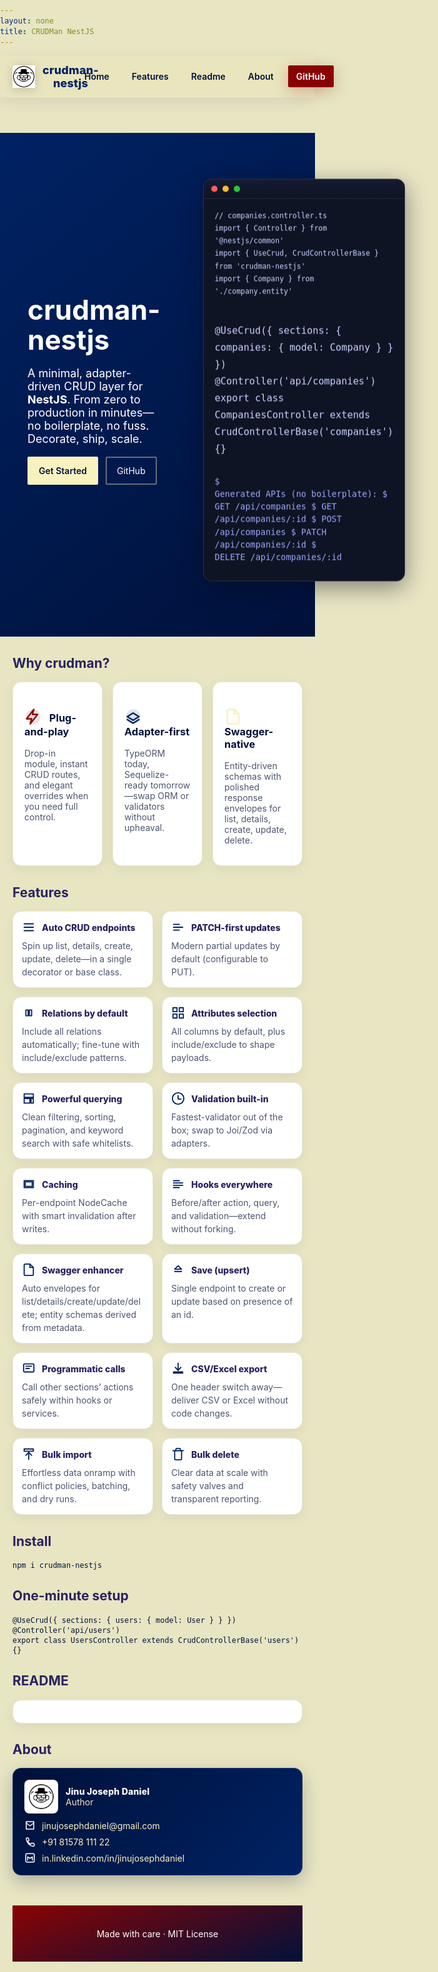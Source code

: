 ```yaml
---
layout: none
title: CRUDMan NestJS
---
```


<style>
  @import url('https://fonts.googleapis.com/css2?family=Plus+Jakarta+Sans:wght@400;500;600;700&display=swap');
  :root {
    --royal-crimson: #890304;
    --royal-navy: #00113a;
    --royal-purple: #002263;
    --royal-gold: #f8f2bf;
    --royal-cream: #e8e5c3;
    --accent-a: #890304; /* crimson */
    --accent-b: #002263; /* royal blue */
    --accent-c: #f8f2bf; /* soft gold */
  }
  html, body { margin: 0; padding: 0; font-family: 'Plus Jakarta Sans', Inter, ui-sans-serif, system-ui, -apple-system, Segoe UI, Roboto, Helvetica, Arial, "Apple Color Emoji", "Segoe UI Emoji"; background: var(--royal-cream); color: var(--royal-navy); scroll-behavior: smooth; }
  a { color: var(--royal-gold); text-decoration: none; }
  .hero { display: grid; grid-template-columns: 1fr 1fr; align-items: center; gap: 24px; padding: 72px 24px 56px; background: linear-gradient(140deg, var(--royal-purple), var(--royal-navy)); color: white; }
  .hero h1 { font-size: 44px; line-height: 1.1; margin: 0 0 12px; }
  .hero p { font-size: 18px; opacity: .95; }
  .hero .cta { margin-top: 18px; display: flex; gap: 12px; }
  .btn { padding: 12px 16px; border-radius: 2px; border: 2px solid rgba(255,255,255,.2); color: white; }
  .btn.primary { background: var(--royal-gold); color: var(--royal-navy); border-color: var(--royal-gold); font-weight: 600; }
  .btn { border-color: rgba(248,242,191,.4) }
  .container { max-width: 1060px; margin: 0 auto; padding: 0 20px; }
  .logo-wrap { display:flex; justify-content:center; }
  .logo-badge { background: #fff; border-radius: 999px; padding: 12px; box-shadow: 0 6px 22px rgba(0,0,0,.25); display:inline-block; }
  .logo { width: 180px; filter: drop-shadow(0 6px 18px rgba(0,0,0,.2)); }
  /* Terminal window */
  .terminal { border-radius: 14px; background: #0f1424; color: #e8ecff; border: 1px solid rgba(255,255,255,.12); box-shadow: 0 10px 36px rgba(4,10,28,.45); overflow: hidden; }
  .terminal .tbar { display:flex; align-items:center; gap:8px; padding: 10px 12px; background: linear-gradient(180deg, #151b32, #0f1424); border-bottom: 1px solid rgba(255,255,255,.08); }
  .terminal .dot { width: 10px; height: 10px; border-radius: 50%; display:inline-block; }
  .terminal .dot.red { background: #ff5f56 }
  .terminal .dot.amber { background: #ffbd2e }
  .terminal .dot.green { background: #27c93f }
  .terminal .tbody { padding: 16px 18px; font-family: ui-monospace, SFMono-Regular, Menlo, Monaco, Consolas, "Liberation Mono", "Courier New", monospace; font-size: 13.5px; line-height: 1.5; }
  .terminal pre { margin: 0 0 12px; white-space: pre-wrap; }
  .terminal code, .terminal kbd { color: #c7d2ff }
  .terminal .prompt { color: #9ca8ff }
  /* Floating terminal animation */
  @keyframes gentleFloat { 0% { transform: translateY(0) } 50% { transform: translateY(-10px) } 100% { transform: translateY(0) } }
  .terminal { animation: gentleFloat 8s ease-in-out infinite; }
  .grid { display: grid; grid-template-columns: repeat(3, 1fr); gap: 16px; }
  .card { background: white; border-radius: 14px; padding: 18px; border: 1px solid #e9e6da; box-shadow: 0 6px 20px rgba(11,31,58,.06); }
  .muted { color: #4c5670; }
  /* Feature cards */
  .feat-grid { display: grid; grid-template-columns: repeat(3, minmax(0, 1fr)); gap: 14px; margin: 16px 0 }
  @media (max-width: 960px) { .feat-grid { grid-template-columns: repeat(2, minmax(0, 1fr)) } }
  @media (max-width: 640px) { .feat-grid { grid-template-columns: 1fr } }
  .feat-card { background: #fff; border-radius: 14px; border: 1px solid #e9e6da; padding: 14px; box-shadow: 0 6px 18px rgba(0,17,58,.06); transition: transform .2s ease, box-shadow .2s ease, border-color .2s ease }
  .feat-card:hover { transform: translateY(-3px); box-shadow: 0 12px 28px rgba(0,17,58,.10); border-color: #e2dfc6 }
  .feat-head { display:flex; align-items:center; gap: 10px; margin-bottom: 8px }
  .feat-icon { width: 22px; height: 22px; stroke: var(--royal-purple); fill: none; stroke-width: 2; stroke-linecap: round; stroke-linejoin: round }
  .feat-title { font-weight: 800; color: #2a225f }
  .feat-desc { color: #4c5670; font-size: 14px; line-height: 1.5 }
  /* Icons */
  .icon { width: 20px; height: 20px; vertical-align: -4px; margin-right: 8px; }
  .ticon { width: 16px; height: 16px; vertical-align: -2px; margin-right: 6px; opacity: 0.9 }
  .icon, .ticon { stroke: currentColor; fill: none; stroke-width: 2; stroke-linecap: round; stroke-linejoin: round }
  .icon-badge { width: 28px; height: 28px; vertical-align: -6px; margin-right: 8px }
  .footer { text-align:center; padding: 36px 24px; color: #ffffff; background: linear-gradient(160deg, var(--royal-crimson), var(--royal-navy)); border-top: 1px solid rgba(255,255,255,.12); margin-top: 48px; }
  /* Author card */
  .author-card { background: linear-gradient(135deg, var(--royal-navy), var(--royal-purple)); color: #fff; border-radius: 14px; padding: 18px; border: 1px solid rgba(255,255,255,.12); box-shadow: 0 10px 28px rgba(0,17,58,.25); }
  .author-header { display:flex; align-items:center; gap: 12px; margin-bottom: 10px }
  .author-avatar { width: 42px; height: 42px; border-radius: 8px; background: #fff; padding: 6px; box-shadow: 0 4px 16px rgba(0,0,0,.2) }
  .author-name { font-weight: 800; letter-spacing: .2px }
  .author-contacts { display:grid; grid-template-columns: 1fr; gap: 8px; }
  .author-row { display:flex; align-items:center; gap: 10px; }
  .author-row a { color: var(--royal-gold) }
  .aicon { width: 18px; height: 18px; stroke: #fff; fill: none; stroke-width: 2; stroke-linecap: round; stroke-linejoin: round }
  /* Animations */
  @keyframes fadeUp { from { opacity: 0; transform: translateY(16px); } to { opacity: 1; transform: translateY(0); } }
  @keyframes float { 0% { transform: translateY(0) } 50% { transform: translateY(-6px) } 100% { transform: translateY(0) } }
  .hero h1 { animation: fadeUp .6s ease-out both; }
  .hero p { animation: fadeUp .7s ease-out both; }
  .hero .cta { animation: fadeUp .8s ease-out both; }
  .logo { animation: float 4s ease-in-out infinite; }
  .card { animation: fadeUp .6s ease-out both; }
  .card:nth-child(2) { animation-delay: .1s }
  .card:nth-child(3) { animation-delay: .2s }
  /* Header */
  .site-header { position: sticky; top: 0; z-index: 60; background: rgba(232,229,195,0.75); backdrop-filter: saturate(180%) blur(14px); border-bottom: 1px solid #e2dfc6; box-shadow: 0 6px 24px rgba(0,17,58,0.08); }
  .site-header .nav { display:flex; align-items:center; justify-content:space-between; max-width:1060px; margin:0 auto; padding: 12px 20px; }
  .site-header .brand { display:flex; align-items:center; gap:12px; color: var(--royal-purple); font-weight: 800; letter-spacing: .2px; font-size: 18px; }
  .site-header .brand img { width: 36px; height: 36px; filter: drop-shadow(0 2px 8px rgba(11,31,58,.2)); }
  .site-header .links { display:flex; gap: 10px; align-items:center; }
  .site-header .links a { color: var(--royal-navy); padding: 8px 12px; border-radius: 2px; border: 1px solid transparent; transition: all .2s ease; font-weight: 600; }
  .site-header .links a:hover { background:#f3efe0; border-color: #e8dfc4; transform: translateY(-1px) }
  .site-header .links a.active { background: var(--royal-gold); color: var(--royal-navy); border-color: #e2dfc6; box-shadow: 0 2px 8px rgba(0,17,58,.12) }
  .site-header .links .cta-gh { background: var(--royal-crimson); color: #fff; border-color: var(--royal-crimson); box-shadow: 0 6px 24px rgba(137,3,4,.25); }
  .site-header .links .cta-gh:hover { filter: brightness(1.05) }
</style>

<header class="site-header">
  <div class="nav">
    <div class="brand"><img src="assets/crudman-logo.svg" alt="logo" /> crudman-nestjs</div>
    <nav class="links">
      <a href="#home">Home</a>
      <a href="#features">Features</a>
      <a href="#readme">Readme</a>
      <a href="#about">About</a>
      <a class="cta-gh" href="https://github.com/jinujd/crudman-nestjs" target="_blank" rel="noopener">GitHub</a>
    </nav>
  </div>
</header>

<section id="home" class="hero">
  <div class="container">
    <h1>crudman-nestjs</h1>
    <p>A minimal, adapter-driven CRUD layer for <strong>NestJS</strong>. From zero to production in minutes—no boilerplate, no fuss. Decorate, ship, scale.</p>
    <div class="cta">
      <a class="btn primary" href="https://github.com/jinujd/crudman-nestjs#readme">Get Started</a>
      <a class="btn" href="https://github.com/jinujd/crudman-nestjs">GitHub</a>
    </div>
  </div>
  <div style="padding: 8px 24px">
    <div class="terminal">
      <div class="tbar"><span class="dot red"></span><span class="dot amber"></span><span class="dot green"></span></div>
      <div class="tbody">
        <pre><code>// companies.controller.ts
import { Controller } from '@nestjs/common'
import { UseCrud, CrudControllerBase } from 'crudman-nestjs'
import { Company } from './company.entity'

@UseCrud({ sections: { companies: { model: Company } } })
@Controller('api/companies')
export class CompaniesController extends CrudControllerBase('companies') {}</code></pre>
        <pre class="prompt">$ Generated APIs (no boilerplate):
$ GET    /api/companies
$ GET    /api/companies/:id
$ POST   /api/companies
$ PATCH  /api/companies/:id
$ DELETE /api/companies/:id</pre>
      </div>
    </div>
  </div>
</section>

<div class="container">
  <h2 id="features" style="color:#2a225f">Why crudman?</h2>
  <div class="grid">
    <div class="card">
      <h3>
        <svg class="icon-badge" viewBox="0 0 24 24" style="color:var(--accent-a)">
          <circle cx="12" cy="12" r="10" fill="currentColor" opacity=".12"/>
          <path d="M13 2L3 15h7l-2 7 10-13h-7z" stroke="currentColor" fill="none" stroke-width="2" stroke-linecap="round" stroke-linejoin="round"/>
        </svg>
        Plug-and-play
      </h3>
      <p class="muted">Drop-in module, instant CRUD routes, and elegant overrides when you need full control.</p>
    </div>
    <div class="card">
      <h3>
        <svg class="icon-badge" viewBox="0 0 24 24" style="color:var(--accent-b)">
          <circle cx="12" cy="12" r="10" fill="currentColor" opacity=".12"/>
          <path d="M4 12l8-5 8 5-8 5-8-5z" stroke="currentColor" fill="none" stroke-width="2" stroke-linecap="round" stroke-linejoin="round"/>
          <path d="M4 16l8 5 8-5" stroke="currentColor" fill="none" stroke-width="2" stroke-linecap="round" stroke-linejoin="round"/>
        </svg>
        Adapter-first
      </h3>
      <p class="muted">TypeORM today, Sequelize-ready tomorrow—swap ORM or validators without upheaval.</p>
    </div>
    <div class="card">
      <h3>
        <svg class="icon-badge" viewBox="0 0 24 24" style="color:var(--accent-c)">
          <circle cx="12" cy="12" r="10" fill="currentColor" opacity=".12"/>
          <path d="M14 2H6a2 2 0 0 0-2 2v16a2 2 0 0 0 2 2h12a2 2 0 0 0 2-2V8z" stroke="currentColor" fill="none" stroke-width="2" stroke-linecap="round" stroke-linejoin="round"/>
          <path d="M14 2v6h6" stroke="currentColor" fill="none" stroke-width="2" stroke-linecap="round" stroke-linejoin="round"/>
        </svg>
        Swagger-native
      </h3>
      <p class="muted">Entity-driven schemas with polished response envelopes for list, details, create, update, delete.</p>
    </div>
  </div>

  <h2 style="color:#2a225f">Features</h2>
  <div class="feat-grid">
    <div class="feat-card"><div class="feat-head"><svg class="feat-icon" viewBox="0 0 24 24"><path d="M4 6h16M4 12h16M4 18h16"/></svg><div class="feat-title">Auto CRUD endpoints</div></div><div class="feat-desc">Spin up list, details, create, update, delete—in a single decorator or base class.</div></div>
    <div class="feat-card"><div class="feat-head"><svg class="feat-icon" viewBox="0 0 24 24"><path d="M4 12h16M4 7h10M4 17h10"/></svg><div class="feat-title">PATCH-first updates</div></div><div class="feat-desc">Modern partial updates by default (configurable to PUT).</div></div>
    <div class="feat-card"><div class="feat-head"><svg class="feat-icon" viewBox="0 0 24 24"><path d="M7 7h4v10H7zM13 7h4v10h-4z"/></svg><div class="feat-title">Relations by default</div></div><div class="feat-desc">Include all relations automatically; fine-tune with include/exclude patterns.</div></div>
    <div class="feat-card"><div class="feat-head"><svg class="feat-icon" viewBox="0 0 24 24"><rect x="3" y="3" width="7" height="7"/><rect x="14" y="3" width="7" height="7"/><rect x="3" y="14" width="7" height="7"/><rect x="14" y="14" width="7" height="7"/></svg><div class="feat-title">Attributes selection</div></div><div class="feat-desc">All columns by default, plus include/exclude to shape payloads.</div></div>
    <div class="feat-card"><div class="feat-head"><svg class="feat-icon" viewBox="0 0 24 24"><path d="M4 4h16v6H4zM4 12h10v8H4zM16 12h4v8h-4z"/></svg><div class="feat-title">Powerful querying</div></div><div class="feat-desc">Clean filtering, sorting, pagination, and keyword search with safe whitelists.</div></div>
    <div class="feat-card"><div class="feat-head"><svg class="feat-icon" viewBox="0 0 24 24"><circle cx="12" cy="12" r="10"/><path d="M12 7v6h5"/></svg><div class="feat-title">Validation built-in</div></div><div class="feat-desc">Fastest-validator out of the box; swap to Joi/Zod via adapters.</div></div>
    <div class="feat-card"><div class="feat-head"><svg class="feat-icon" viewBox="0 0 24 24"><rect x="4" y="6" width="16" height="12"/><rect x="6" y="8" width="12" height="8"/></svg><div class="feat-title">Caching</div></div><div class="feat-desc">Per-endpoint NodeCache with smart invalidation after writes.</div></div>
    <div class="feat-card"><div class="feat-head"><svg class="feat-icon" viewBox="0 0 24 24"><path d="M4 6h10M4 10h16M4 14h16M4 18h10"/></svg><div class="feat-title">Hooks everywhere</div></div><div class="feat-desc">Before/after action, query, and validation—extend without forking.</div></div>
    <div class="feat-card"><div class="feat-head"><svg class="feat-icon" viewBox="0 0 24 24"><path d="M14 2H6a2 2 0 0 0-2 2v16a2 2 0 0 0 2 2h12a2 2 0 0 0 2-2V8z"/><path d="M14 2v6h6"/></svg><div class="feat-title">Swagger enhancer</div></div><div class="feat-desc">Auto envelopes for list/details/create/update/delete; entity schemas derived from metadata.</div></div>
    <div class="feat-card"><div class="feat-head"><svg class="feat-icon" viewBox="0 0 24 24"><path d="M12 5l6 6H6l6-6zM6 15h12"/></svg><div class="feat-title">Save (upsert)</div></div><div class="feat-desc">Single endpoint to create or update based on presence of an id.</div></div>
    <div class="feat-card"><div class="feat-head"><svg class="feat-icon" viewBox="0 0 24 24"><rect x="3" y="4" width="18" height="14" rx="2"/><path d="M7 8h10M7 12h6"/></svg><div class="feat-title">Programmatic calls</div></div><div class="feat-desc">Call other sections’ actions safely within hooks or services.</div></div>
    <div class="feat-card"><div class="feat-head"><svg class="feat-icon" viewBox="0 0 24 24"><path d="M12 3v12"/><path d="M7 10l5 5 5-5"/><rect x="4" y="18" width="16" height="2"/></svg><div class="feat-title">CSV/Excel export</div></div><div class="feat-desc">One header switch away—deliver CSV or Excel without code changes.</div></div>
    <div class="feat-card"><div class="feat-head"><svg class="feat-icon" viewBox="0 0 24 24"><path d="M12 21V9"/><path d="M7 14l5-5 5 5"/><rect x="4" y="3" width="16" height="4"/></svg><div class="feat-title">Bulk import</div></div><div class="feat-desc">Effortless data onramp with conflict policies, batching, and dry runs.</div></div>
    <div class="feat-card"><div class="feat-head"><svg class="feat-icon" viewBox="0 0 24 24"><path d="M3 6h18M6 6v14a2 2 0 0 0 2 2h8a2 2 0 0 0 2-2V6"/><path d="M8 6V4a2 2 0 0 1 2-2h4a2 2 0 0 1 2 2v2"/></svg><div class="feat-title">Bulk delete</div></div><div class="feat-desc">Clear data at scale with safety valves and transparent reporting.</div></div>
  </div>

  <h2 style="color:#2a225f">Install</h2>
  <pre><code>npm i crudman-nestjs</code></pre>

  <h2 style="color:#2a225f">One-minute setup</h2>
  <pre><code>@UseCrud({ sections: { users: { model: User } } })
@Controller('api/users')
export class UsersController extends CrudControllerBase('users') {}</code></pre>

  <h2 id="readme" style="color:#2a225f">README</h2>
  <div id="readme-container" class="card" style="overflow:auto; max-height: 60vh"></div>

  <h2 id="about" style="color:#2a225f">About</h2>
  <div class="author-card">
    <div class="author-header">
      <div class="author-avatar"><img src="assets/crudman-logo.svg" alt="logo" style="width:100%; height:100%"/></div>
      <div>
        <div class="author-name">Jinu Joseph Daniel</div>
        <div class="muted" style="color:#e8e5c3">Author</div>
      </div>
    </div>
    <div class="author-contacts">
      <div class="author-row"><svg class="aicon" viewBox="0 0 24 24"><path d="M4 4h16v16H4z"/><path d="M4 7l8 6 8-6"/></svg><a href="mailto:jinujosephdaniel@gmail.com">jinujosephdaniel@gmail.com</a></div>
      <div class="author-row"><svg class="aicon" viewBox="0 0 24 24"><path d="M6.6 10.8a15 15 0 006.6 6.6l2.2-2.2a1 1 0 011.1-.2 11.6 11.6 0 003.5 1.1 1 1 0 011 .99V20a2 2 0 01-2 2A18 18 0 014 6a2 2 0 012-2h1.8a1 1 0 01.99 1 11.6 11.6 0 001.1 3.5 1 1 0 01-.2 1.1l-2.2 2.2z"/></svg><a href="tel:+918157811122">+91 81578 111 22</a></div>
      <div class="author-row"><svg class="aicon" viewBox="0 0 24 24"><rect x="3" y="3" width="18" height="18" rx="2"/><path d="M7 17v-7l5 3 5-3v7"/></svg><a href="https://in.linkedin.com/in/jinujosephdaniel" target="_blank" rel="noopener">in.linkedin.com/in/jinujosephdaniel</a></div>
    </div>
  </div>

  <div class="footer">Made with care · MIT License</div>
</div>

<script>
  // Lightweight README fetch & render fallback if served via GitHub Pages without Jekyll plugins
  (async function() {
    try {
      const res = await fetch('https://raw.githubusercontent.com/jinujd/crudman-nestjs/main/README.md')
      if (!res.ok) return
      const md = await res.text()
      // Simple markdown renderer that preserves raw HTML in README, while protecting code blocks
      const codeBlocks = []
      let tmp = md.replace(/```([\s\S]*?)```/g, (_m, code) => {
        codeBlocks.push(code)
        return `@@CODEBLOCK_${codeBlocks.length - 1}@@`
      })
      // Headings, lists, quotes, inline code (keep existing HTML intact)
      let html = tmp
        .replace(/^###\s+(.*)$/gm, '<h3>$1</h3>')
        .replace(/^##\s+(.*)$/gm, '<h2>$1</h2>')
        .replace(/^#\s+(.*)$/gm, '<h1>$1</h1>')
        .replace(/^>\s?(.*)$/gm, '<blockquote>$1</blockquote>')
        .replace(/^\-\s+(.*)$/gm, '<li>$1</li>')
        .replace(/(<li>[^<]*<\/li>\n?)+/g, (block) => `<ul>${block}</ul>`)
        .replace(/`([^`]+)`/g, '<code>$1</code>')
        .replace(/\n\n/g, '<br/><br/>')
      // Restore fenced code blocks with escaped HTML inside
      html = html.replace(/@@CODEBLOCK_(\d+)@@/g, (_m, idx) => {
        const i = Number(idx)
        const esc = String(codeBlocks[i]).replace(/[&<>]/g, (c) => ({ '&': '&amp;', '<': '&lt;', '>': '&gt;' }[c]))
        return `<pre><code>${esc}</code></pre>`
      })
      const el = document.getElementById('readme-container')
      if (el) {
        el.innerHTML = html
        // Fix image paths from README (e.g., docs/assets/ → assets/ for GitHub Pages docs root)
        const imgs = el.querySelectorAll('img')
        imgs.forEach((img) => {
          const raw = img.getAttribute('src') || ''
          const fix = (s) => {
            if (/^https?:\/\//i.test(s)) return s
            let x = s.replace(/^\.\/?/, '').replace(/^\//, '')
            if (x.startsWith('docs/assets/')) return 'assets/' + x.slice('docs/assets/'.length)
            if (x.startsWith('docs/')) return x.replace(/^docs\//, '')
            if (x.startsWith('assets/assets/')) return x.replace(/^assets\/assets\//, 'assets/')
            return x
          }
          const fixed = fix(raw)
          if (fixed !== raw) img.setAttribute('src', fixed)
        })
      }
    } catch {}
  })()

  // Active section highlighting
  (function() {
    const links = Array.from(document.querySelectorAll('.site-header .links a[href^="#"]'))
    const map = new Map()
    links.forEach(a => {
      const id = a.getAttribute('href').slice(1)
      const sec = document.getElementById(id)
      if (sec) map.set(sec, a)
    })
    const setActive = (el) => {
      links.forEach(l => l.classList.remove('active'))
      if (el) el.classList.add('active')
    }
    const io = new IntersectionObserver((entries) => {
      let topMost = null
      entries.forEach(e => {
        if (e.isIntersecting) {
          if (!topMost || e.boundingClientRect.top < topMost.boundingClientRect.top) topMost = e
        }
      })
      if (topMost) setActive(map.get(topMost.target))
    }, { rootMargin: '-20% 0px -70% 0px', threshold: [0, 0.25, 0.5, 0.75, 1] })
    map.forEach((_, sec) => io.observe(sec))
    // Also update on click
    links.forEach(a => a.addEventListener('click', () => {
      setTimeout(() => setActive(a), 100)
    }))
  })()
</script>
